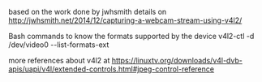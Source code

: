 
based on the work done by jwhsmith 
details on
http://jwhsmith.net/2014/12/capturing-a-webcam-stream-using-v4l2/ 

Bash commands to know the formats supported by the device 
v4l2-ctl -d /dev/video0 --list-formats-ext  

more references about v4l2 at
https://linuxtv.org/downloads/v4l-dvb-apis/uapi/v4l/extended-controls.html#jpeg-control-reference